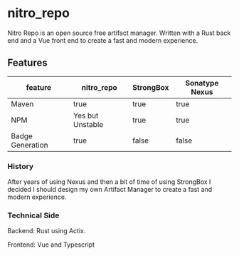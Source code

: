 # nitro_repo

Nitro Repo is an open source free artifact manager. Written with a Rust back end and a Vue front end to create a fast
and modern experience.

## Features

| feature | nitro_repo | StrongBox | Sonatype Nexus |
|--|--|--|--| 
| Maven | true | true | true |
| NPM | Yes but Unstable | true | true |
| Badge Generation | true | false | false |

### History

After years of using Nexus and then a bit of time of using StrongBox I decided I should design my own Artifact Manager
to create a fast and modern experience.

### Technical Side

Backend:  Rust using Actix.

Frontend: Vue and Typescript

